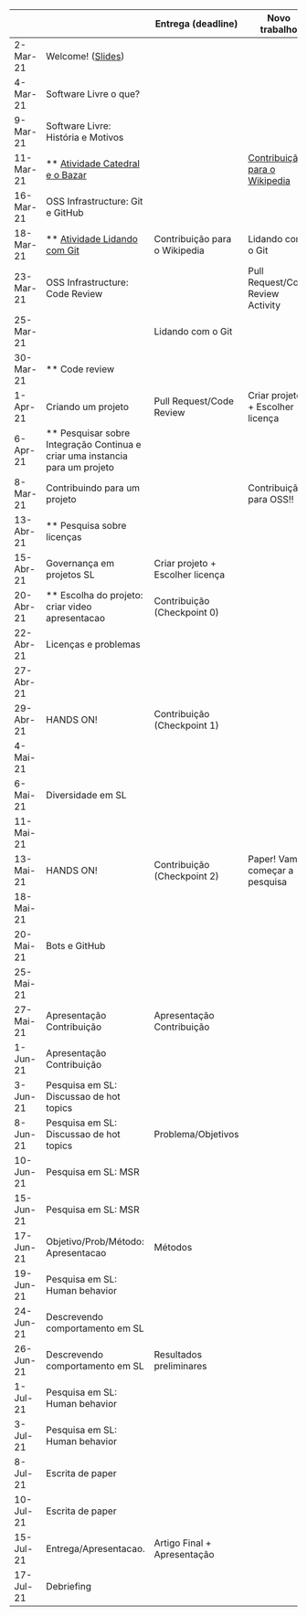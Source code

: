 
|           |                                                                                |     Entrega (deadline)               |     Novo trabalho                     |
|-----------|--------------------------------------------------------------------------------|--------------------------------------|---------------------------------------|
| 2-Mar-21 |     Welcome! ([Slides](notes/Lecture_01.pdf))          |                                      |                                       |
| 4-Mar-21 |     Software Livre o que? |                                     |                                       | 
| 9-Mar-21 |  Software Livre: História e Motivos           |         |                                       |
| 11-Mar-21  | ** [Atividade Catedral e o Bazar](assignments/cathbaz.md)                       |        | [Contribuição para o Wikipedia](assignments/wikipedia.md)         |
| 16-Mar-21  | OSS Infrastructure: Git e GitHub                      |                                      |                                       |
| 18-Mar-21  | ** [Atividade Lidando com Git](assignments/gitAssignment.md)                     | Contribuição para o Wikipedia        | Lidando com o Git                     |
| 23-Mar-21 |     OSS Infrastructure: Code Review                         |                                      |  Pull Request/Code Review Activity                                     |
| 25-Mar-21 |                         |Lidando com o Git                     |      |
| 30-Mar-21 | ** Code review                                          |                                      |                                       |
| 1-Apr-21 |     Criando um projeto                                   |     Pull Request/Code Review         | Criar projeto + Escolher licença      |
| 6-Apr-21 | ** Pesquisar sobre   Integração Continua e criar uma instancia para um projeto |                |                                       |
| 8-Mar-21 | Contribuindo para um projeto                             |                                      |     Contribuição para OSS!!           |
| 13-Abr-21  | ** Pesquisa sobre licenças                             |                                      |                                       |
| 15-Abr-21  | Governança em projetos SL                              |     Criar projeto + Escolher licença |                                       |
| 20-Abr-21  | ** Escolha do projeto: criar video apresentacao        | Contribuição (Checkpoint 0)          |                                       |
| 22-Abr-21 | Licenças e problemas                                    |                                      |                                       |
| 27-Abr-21 |                                                         |                                      |                                       |
| 29-Abr-21 |   HANDS ON!                                             | Contribuição (Checkpoint 1)          |                                       |
| 4-Mai-21 |                                                          |                                      |                                       |
| 6-Mai-21 | Diversidade em SL                                        |                                      |                                       |
| 11-Mai-21 |                                                         |                                      |                                       |
| 13-Mai-21  |     HANDS ON!                                          | Contribuição (Checkpoint 2)          | Paper! Vamos começar a pesquisa       |
| 18-Mai-21  |                                                        |                                      |                                       |
| 20-Mai-21 |     Bots e GitHub                                       |                                      |                                       |
| 25-Mai-21 |                                                         |                                      |                                       |
| 27-Mai-21 |     Apresentação Contribuição                           |   Apresentação Contribuição          |                                       |
| 1-Jun-21  |     Apresentação Contribuição                           |                                      |                                       |
| 3-Jun-21  |     Pesquisa em SL: Discussao de hot topics             |                                      |                                       |
| 8-Jun-21  |     Pesquisa em SL: Discussao de hot topics             |  Problema/Objetivos                  |                                       |
| 10-Jun-21 |    Pesquisa em SL: MSR                                  |                                      |                                       |
| 15-Jun-21 |    Pesquisa em SL: MSR                                  |                                      |                                       |
| 17-Jun-21 |    Objetivo/Prob/Método: Apresentacao                   |  Métodos                             |                                       |
| 19-Jun-21 |    Pesquisa em SL: Human behavior                       |                                      |                                       |
| 24-Jun-21 |    Descrevendo comportamento em SL                      |                                      |                                       |
| 26-Jun-21 |    Descrevendo comportamento em SL                      | Resultados preliminares              |                                       |
| 1-Jul-21 |     Pesquisa em SL: Human behavior                       |                                      |                                       |
| 3-Jul-21 |     Pesquisa em SL: Human behavior                       |                                      |                                       |
| 8-Jul-21 |     Escrita de paper                                     |                                      |                                       |
| 10-Jul-21 |    Escrita de paper                                     |                                      |                                       |
| 15-Jul-21 |     Entrega/Apresentacao.                               | Artigo Final + Apresentação          |                                       |
| 17-Jul-21 |     Debriefing                                          |                                      |                                       |
